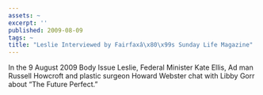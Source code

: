 ```yaml
---
assets: ~
excerpt: ''
published: 2009-08-09
tags: ~
title: "Leslie Interviewed by Fairfaxâ\x80\x99s Sunday Life Magazine"
---
```

In the 9 August 2009 Body Issue Leslie, Federal Minister Kate Ellis, Ad
man Russell Howcroft and plastic surgeon Howard Webster chat with Libby
Gorr about “The Future Perfect.”